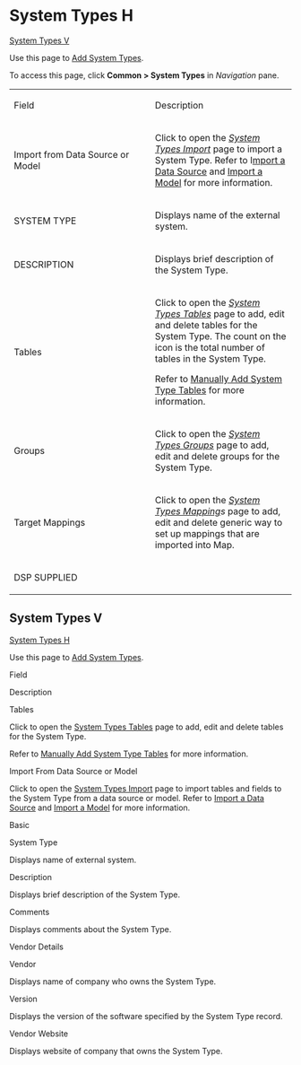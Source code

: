 # System Types H

[System Types V](#System_Types_V)

<div class="use">

Use this page to [Add System Types](../Use_Cases/Add_System_Types.htm).

</div>

To access this page, click <span style="font-weight: bold;">Common \>
System Types</span> in
<span style="font-style: italic;">Navigation</span> pane.

<table>
<colgroup>
<col style="width: 50%" />
<col style="width: 50%" />
</colgroup>
<tbody>
<tr class="odd">
<td><p>Field</p></td>
<td><p>Description</p></td>
</tr>
<tr class="even">
<td><p>Import from Data Source or Model</p></td>
<td><p>Click to open the <a href="System_Types_Import.htm"><em>System Types Import</em></a> page to import a System Type. Refer to I<a href="../Use_Cases/Import_a_Data_Source.htm">mport a Data Source</a> and <a href="../Use_Cases/Import%20a%20Model.htm">Import a Model</a> for more information.</p></td>
</tr>
<tr class="odd">
<td><p>SYSTEM TYPE</p></td>
<td><p>Displays name of the external system.</p></td>
</tr>
<tr class="even">
<td><p>DESCRIPTION</p></td>
<td><p>Displays brief description of the System Type.</p></td>
</tr>
<tr class="odd">
<td><p>Tables</p></td>
<td><p>Click to open the <span style="font-style: italic;"><a href="System_Types_Tables_H.htm">System Types Tables</a></span> page to add, edit and delete tables for the System Type. The count on the icon is the total number of tables in the System Type.</p>
<p>Refer to <a href="../Use_Cases/Manually_Add_System_Tables.htm">Manually Add System Type Tables</a> for more information.</p></td>
</tr>
<tr class="even">
<td><p>Groups</p></td>
<td><p>Click to open the <span style="font-style: italic;"><a href="System_Types_Groups.htm">System Types Groups</a></span> page to add, edit and delete groups for the System Type.</p></td>
</tr>
<tr class="odd">
<td><p>Target Mappings</p></td>
<td><p>Click to open the <span style="font-style: italic;"><a href="System_Types_Mappings.htm">System Types Mapping</a>s</span> page to add, edit and delete generic way to set up mappings that are imported into Map.</p></td>
</tr>
<tr class="even">
<td><p>DSP SUPPLIED</p></td>
<td></td>
</tr>
</tbody>
</table>

## <span id="System_Types_V"></span>System Types V

[System Types H](System_Types_H.htm)

<div class="use">

Use this page to [Add System Types](../Use_Cases/Add_System_Types.htm).

</div>

Field

Description

Tables

Click to open the [System Types Tables](System_Types_Tables_H.htm) page
to add, edit and delete tables for the System Type.

Refer to [Manually Add System Type
Tables](../Use_Cases/Manually_Add_System_Tables.htm) for more
information.

Import From Data Source or Model

Click to open the [System Types Import](System_Types_Import.htm) page to
import tables and fields to the System Type from a data source or model.
Refer to [Import a Data Source](../Use_Cases/Import_a_Data_Source.htm)
and [Import a Model](../Use_Cases/Import%20a%20Model.htm) for more
information.

Basic

System Type

Displays name of external system.

Description

Displays brief description of the System Type.

Comments

Displays comments about the System Type.

Vendor Details

Vendor

Displays name of company who owns the System Type.

Version

Displays the version of the software specified by the System Type
record. 

Vendor Website

Displays website of company that owns the System Type.
